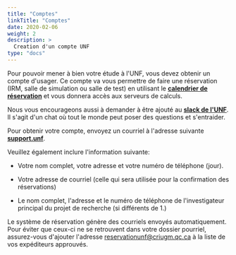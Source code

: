 ```yaml
---
title: "Comptes"
linkTitle: "Comptes"
date: 2020-02-06
weight: 2
description: >
  Creation d'un compte UNF
type: "docs"
---
```


Pour pouvoir mener à bien votre étude à l'UNF, vous devez obtenir un compte d'usager.
Ce compte va vous permettre de faire une réservation (IRM, salle de simulation ou salle de test) en utilisant le __[calendrier de réservation](https://reservation.unf-montreal.ca/Web/dashboard.php)__ et vous donnera accès aux serveurs de calculs.

Nous vous encourageons aussi à demander à être ajouté au __[slack de l'UNF](https://mic-unf.slack.com/)__. Il s'agit d'un chat où tout le monde peut poser des questions et s'entraider.

Pour obtenir votre compte, envoyez un courriel à l'adresse suivante __[support.unf](mailto:support.unf@criugm.qc.ca?subject=Inscription-Serveurs_UNF)__.

Veuillez également inclure l'information suivante:

* Votre nom complet, votre adresse et votre numéro de téléphone (jour).

* Votre adresse de courriel (celle qui sera utilisée pour la confirmation des réservations)

* Le nom complet, l'adresse et le numéro de téléphone de l'investigateur
principal du projet de recherche (si différents de 1.)

Le système de réservation génère des courriels envoyés automatiquement. Pour éviter que ceux-ci ne se retrouvent dans votre dossier pourriel, assurez-vous d'ajouter l'adresse reservationunf@criugm.qc.ca à la liste de vos expéditeurs approuvés.
